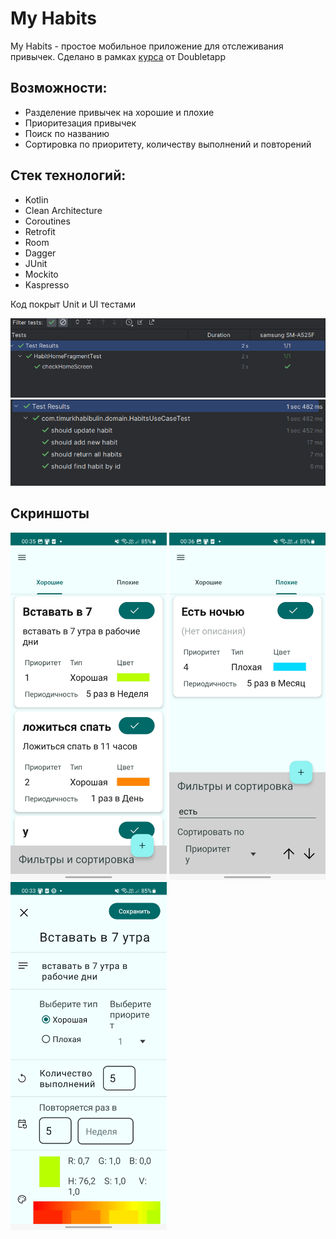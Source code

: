 # My Habits

My Habits - простое мобильное приложение для отслеживания привычек.
Сделано в рамках [курса](https://www.youtube.com/playlist?list=PLQ09TvuOLytS_vYHtFHQzZJFcnbYCYF6x) от Doubletapp

## Возможности:
* Разделение привычек на хорошие и плохие
* Приоритезация привычек
* Поиск по названию
* Сортировка по приоритету, количеству выполнений и повторений

## Стек технологий:
* Kotlin
* Clean Architecture
* Coroutines
* Retrofit
* Room
* Dagger
* JUnit
* Mockito
* Kaspresso

Код покрыт Unit и UI тестами

![](Screenshots/UITests.png "UI тесты")
![](Screenshots/UnitTests.png "Unit тесты")

## Скриншоты

<p align="left">
<img src="Screenshots/GoodHabits.jpg" alt="drawing" width="250"/>
<img src="Screenshots/BadHabits.jpg" alt="drawing" width="250"/>
<img src="Screenshots/AddHabit.jpg" alt="drawing" width="250"/>
</p>